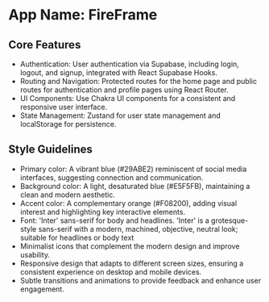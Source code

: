 
# **App Name**: FireFrame

## Core Features

- Authentication: User authentication via Supabase, including login, logout, and signup, integrated with React Supabase Hooks.
- Routing and Navigation: Protected routes for the home page and public routes for authentication and profile pages using React Router.
- UI Components: Use Chakra UI components for a consistent and responsive user interface.
- State Management: Zustand for user state management and localStorage for persistence.

## Style Guidelines

- Primary color: A vibrant blue (#29ABE2) reminiscent of social media interfaces, suggesting connection and communication.
- Background color: A light, desaturated blue (#E5F5FB), maintaining a clean and modern aesthetic.
- Accent color: A complementary orange (#F08200), adding visual interest and highlighting key interactive elements.
- Font: 'Inter' sans-serif for body and headlines. 'Inter' is a grotesque-style sans-serif with a modern, machined, objective, neutral look; suitable for headlines or body text
- Minimalist icons that complement the modern design and improve usability.
- Responsive design that adapts to different screen sizes, ensuring a consistent experience on desktop and mobile devices.
- Subtle transitions and animations to provide feedback and enhance user engagement.
  